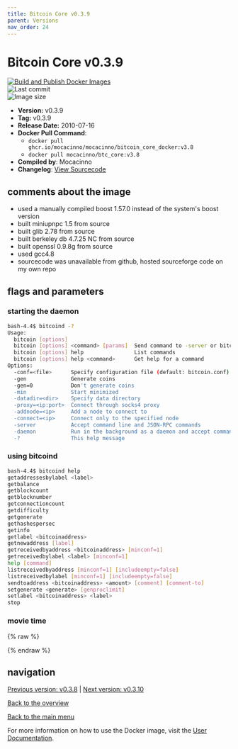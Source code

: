 ```yaml
---
title: Bitcoin Core v0.3.9
parent: Versions
nav_order: 24
---
```


# Bitcoin Core v0.3.9

[![Build and Publish Docker Images](https://github.com/mocacinno/bitcoin_core_docker/actions/workflows/build-and-publish.yml/badge.svg?branch=v3.9)](https://github.com/mocacinno/bitcoin_core_docker/actions/workflows/build-and-publish.yml)  
![Last commit](https://badgen.net/github/last-commit/mocacinno/bitcoin_core_docker/v3.9)  
![Image size](https://badgen.net/docker/size/mocacinno/btc_core/v3.9?color=green)  

- **Version:** v0.3.9
- **Tag:** v0.3.9
- **Release Date:** 2010-07-16
- **Docker Pull Command**:
  - `docker pull ghcr.io/mocacinno/mocacinno/bitcoin_core_docker:v3.8`
  - `docker pull mocacinno/btc_core:v3.8`
- **Compiled by**: Mocacinno
- **Changelog**: [View Sourcecode](https://github.com/bitcoin/bitcoin/tree/v0.3.8)

## comments about the image

- used a manually compiled boost 1.57.0 instead of the system's boost version
- built miniupnpc 1.5 from source
- built glib 2.78 from source
- built berkeley db 4.7.25 NC from source
- built openssl 0.9.8g from source
- used gcc4.8
- sourcecode was unavailable from github, hosted sourceforge code on my own repo

## flags and parameters

### starting the daemon

```bash
bash-4.4$ bitcoind -?
Usage:
  bitcoin [options]
  bitcoin [options] <command> [params]  Send command to -server or bitcoind
  bitcoin [options] help                List commands
  bitcoin [options] help <command>      Get help for a command
Options:
  -conf=<file>      Specify configuration file (default: bitcoin.conf)
  -gen              Generate coins
  -gen=0            Don't generate coins
  -min              Start minimized
  -datadir=<dir>    Specify data directory
  -proxy=<ip:port>  Connect through socks4 proxy
  -addnode=<ip>     Add a node to connect to
  -connect=<ip>     Connect only to the specified node
  -server           Accept command line and JSON-RPC commands
  -daemon           Run in the background as a daemon and accept commands
  -?                This help message
```

### using bitcoind

```bash
bash-4.4$ bitcoind help
getaddressesbylabel <label>
getbalance
getblockcount
getblocknumber
getconnectioncount
getdifficulty
getgenerate
gethashespersec
getinfo
getlabel <bitcoinaddress>
getnewaddress [label]
getreceivedbyaddress <bitcoinaddress> [minconf=1]
getreceivedbylabel <label> [minconf=1]
help [command]
listreceivedbyaddress [minconf=1] [includeempty=false]
listreceivedbylabel [minconf=1] [includeempty=false]
sendtoaddress <bitcoinaddress> <amount> [comment] [comment-to]
setgenerate <generate> [genproclimit]
setlabel <bitcoinaddress> <label>
stop
```

### movie time

{% raw %}
<link rel="stylesheet" href="https://mocacinno.com/asciinema-player.css">
   <div id="fullnode"></div>
   <script src="https://mocacinno.com/asciinema-player.min.js"></script>
   <script>
      AsciinemaPlayer.create('./casts/v0.3.9.cast', document.getElementById('fullnode'));
   </script>
{% endraw %}

## navigation

[Previous version: v0.3.8](./v3.8.md) | [Next version: v0.3.10](./v3.10.md)

[Back to the overview](./Readme.md)

[Back to the main menu](../Readme.md)

For more information on how to use the Docker image, visit the [User Documentation](../userdocs/Readme.md).
